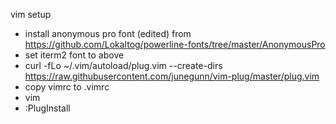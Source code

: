 vim setup
- install anonymous pro font (edited) from https://github.com/Lokaltog/powerline-fonts/tree/master/AnonymousPro
- set iterm2 font to above
- curl -fLo ~/.vim/autoload/plug.vim --create-dirs https://raw.githubusercontent.com/junegunn/vim-plug/master/plug.vim
- copy vimrc to .vimrc 
- vim
- :PlugInstall
